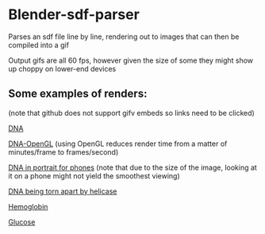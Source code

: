 # Blender-sdf-parser
Parses an sdf file line by line, rendering out to images that can then be compiled into a gif

Output gifs are all 60 fps, however given the size of some they might show up choppy on lower-end devices

## Some examples of renders:
(note that github does not support gifv embeds so links need to be clicked)

[DNA](https://i.imgur.com/xoKUb9z.gifv)

[DNA-OpenGL](https://i.imgur.com/eQ5ulC3.gifv)
(using OpenGL reduces render time from a matter of minutes/frame to frames/second)

[DNA in portrait for phones](https://i.imgur.com/HwVEBKl.gifv)
(note that due to the size of the image, looking at it on a phone might not yield the smoothest viewing)

[DNA being torn apart by helicase](https://i.imgur.com/IGqObav.gifv)

[Hemoglobin](https://i.imgur.com/xoKUb9z.gifv)

[Glucose](https://i.imgur.com/k9HZccj.gifv)
